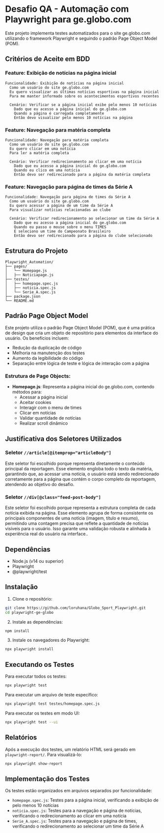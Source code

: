 # Desafio QA - Automação com Playwright para ge.globo.com

Este projeto implementa testes automatizados para o site ge.globo.com utilizando o framework Playwright e seguindo o padrão Page Object Model (POM).

## Critérios de Aceite em BDD

### Feature: Exibição de notícias na página inicial
```gherkin
Funcionalidade: Exibição de notícias na página inicial
  Como um usuário do site ge.globo.com
  Eu quero visualizar as últimas notícias esportivas na página inicial
  Para me manter informado sobre os acontecimentos esportivos recentes

  Cenário: Verificar se a página inicial exibe pelo menos 10 notícias
    Dado que eu acesso a página inicial do ge.globo.com
    Quando a página é carregada completamente
    Então devo visualizar pelo menos 10 notícias na página
```

### Feature: Navegação para matéria completa
```gherkin
Funcionalidade: Navegação para matéria completa
  Como um usuário do site ge.globo.com
  Eu quero clicar em uma notícia
  Para ler a matéria completa

  Cenário: Verificar redirecionamento ao clicar em uma notícia
    Dado que eu acesso a página inicial do ge.globo.com
    Quando eu clico em uma notícia
    Então devo ser redirecionado para a página da matéria completa
```

### Feature: Navegação para página de times da Série A
```gherkin
Funcionalidade: Navegação para página de times da Série A
  Como um usuário do site ge.globo.com
  Eu quero acessar a página de um time da Série A
  Para visualizar notícias relacionadas ao clube

  Cenário: Verificar redirecionamento ao selecionar um time da Série A
    Dado que eu acesso a página inicial do ge.globo.com
    Quando eu passo o mouse sobre o menu TIMES
    E seleciono um time do Campeonato Brasileiro
    Então devo ser redirecionado para a página do clube selecionado
```

## Estrutura do Projeto

```
Playwright_Automation/
├── pages/
│   └── Homepage.js
│   ├── Noticiapage.js
├── testes/
│   ├── homepage.spec.js
│   ├── noticia.spec.js
│   └── Serie_A.spec.js
├── package.json
└── README.md
```

## Padrão Page Object Model

Este projeto utiliza o padrão Page Object Model (POM), que é uma prática de design que cria um objeto de repositório para elementos da interface do usuário. Os benefícios incluem:

- Redução da duplicação de código
- Melhoria na manutenção dos testes
- Aumento da legibilidade do código
- Separação entre lógica de teste e lógica de interação com a página

### Estrutura de Page Objects:

- **Homepage.js**: Representa a página inicial do ge.globo.com, contendo métodos para:
  - Acessar a página inicial
  - Aceitar cookies
  - Interagir com o menu de times
  - Clicar em notícias
  - Validar quantidade de notícias
  - Realizar scroll dinâmico

## Justificativa dos Seletores Utilizados

### Seletor `//article[@itemprop="articleBody"]`
Este seletor foi escolhido porque representa diretamente o conteúdo principal da reportagem. Esse elemento engloba todo o texto da matéria, garantindo que, ao acessar uma notícia, o usuário está sendo redirecionado corretamente para a página que contém o corpo completo da reportagem, atendendo ao objetivo do desafio.

### Seletor `//div[@class="feed-post-body"]`
Este seletor foi escolhido porque representa a estrutura completa de cada notícia exibida na página. Esse elemento agrupa de forma consistente os principais componentes de uma notícia (imagem, título e resumo), permitindo uma contagem precisa que reflete a quantidade de notícias visíveis para o usuário. Isso garante uma validação robusta e alinhada à experiência real do usuário na interface..

## Dependências

- Node.js (v14 ou superior)
- Playwright
- @playwright/test

## Instalação

1. Clone o repositório:
```bash
git clone https://github.com/loruhana/Globo_Sport_Playwright.git
cd playwright-ge-globo
```

2. Instale as dependências:
```bash
npm install
```

3. Instale os navegadores do Playwright:
```bash
npx playwright install
```

## Executando os Testes

Para executar todos os testes:
```bash
npx playwright test
```

Para executar um arquivo de teste específico:
```bash
npx playwright test testes/homepage.spec.js
```

Para executar os testes em modo UI:
```bash
npx playwright test --ui
```

## Relatórios

Após a execução dos testes, um relatório HTML será gerado em `playwright-report/`. Para visualizá-lo:
```bash
npx playwright show-report
```

## Implementação dos Testes

Os testes estão organizados em arquivos separados por funcionalidade:
- `homepage.spec.js`: Testes para a página inicial, verificando a exibição de pelo menos 10 notícias
- `noticia.spec.js`: Testes para a navegação e página de notícias, verificando o redirecionamento ao clicar em uma notícia
- `Serie_A.spec.js`: Testes para a navegação e página de times, verificando o redirecionamento ao selecionar um time da Série A
